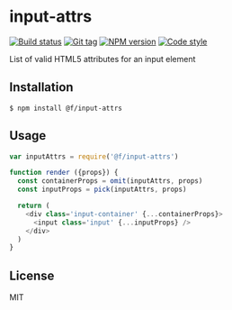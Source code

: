 
# input-attrs

[![Build status][travis-image]][travis-url]
[![Git tag][git-image]][git-url]
[![NPM version][npm-image]][npm-url]
[![Code style][standard-image]][standard-url]

List of valid HTML5 attributes for an input element

## Installation

    $ npm install @f/input-attrs

## Usage

```js
var inputAttrs = require('@f/input-attrs')

function render ({props}) {
  const containerProps = omit(inputAttrs, props)
  const inputProps = pick(inputAttrs, props)

  return (
    <div class='input-container' {...containerProps}>
      <input class='input' {...inputProps} />
    </div>
  )
}
```

## License

MIT

[travis-image]: https://img.shields.io/travis/micro-js/input-attrs.svg?style=flat-square
[travis-url]: https://travis-ci.org/micro-js/input-attrs
[git-image]: https://img.shields.io/github/tag/micro-js/input-attrs.svg?style=flat-square
[git-url]: https://github.com/micro-js/input-attrs
[standard-image]: https://img.shields.io/badge/code%20style-standard-brightgreen.svg?style=flat-square
[standard-url]: https://github.com/feross/standard
[npm-image]: https://img.shields.io/npm/v/@f/input-attrs.svg?style=flat-square
[npm-url]: https://npmjs.org/package/@f/input-attrs
